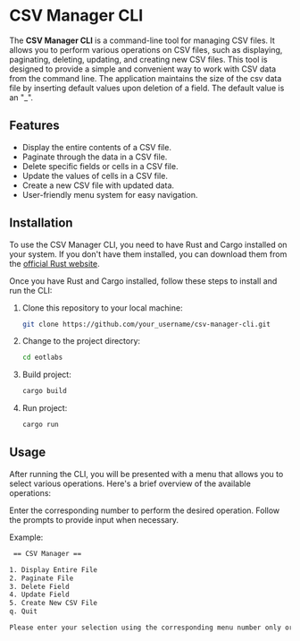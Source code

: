 # CSV Manager CLI

The **CSV Manager CLI** is a command-line tool for managing CSV files. It allows you to perform various operations on CSV files, such as displaying, paginating, deleting, updating, and creating new CSV files. This tool is designed to provide a simple and convenient way to work with CSV data from the command line.
The application maintains the size of the csv data file by inserting default values upon deletion of a field. The default value is an "_".

## Features

- Display the entire contents of a CSV file.
- Paginate through the data in a CSV file.
- Delete specific fields or cells in a CSV file.
- Update the values of cells in a CSV file.
- Create a new CSV file with updated data.
- User-friendly menu system for easy navigation.

## Installation

To use the CSV Manager CLI, you need to have Rust and Cargo installed on your system. If you don't have them installed, you can download them from the [official Rust website](https://www.rust-lang.org/).

Once you have Rust and Cargo installed, follow these steps to install and run the CLI:

1. Clone this repository to your local machine:

   ```bash
   git clone https://github.com/your_username/csv-manager-cli.git
   ```

2. Change to the project directory:

   ```bash
   cd eotlabs
   ```

3. Build project:

   ```bash
   cargo build
   ```

4. Run project:

   ```bash
   cargo run
   ```

## Usage

After running the CLI, you will be presented with a menu that allows you to select various operations. Here's a brief overview of the available operations:

Enter the corresponding number to perform the desired operation.
Follow the prompts to provide input when necessary.

Example:

```bash
 == CSV Manager ==

1. Display Entire File
2. Paginate File
3. Delete Field
4. Update Field
5. Create New CSV File
q. Quit

Please enter your selection using the corresponding menu number only or enter "q" or "quit" to exit:
```
